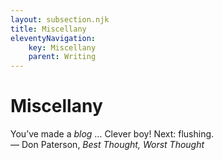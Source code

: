 ```yaml
---
layout: subsection.njk
title: Miscellany
eleventyNavigation:
    key: Miscellany
    parent: Writing
---
```

# Miscellany
You’ve made a <i>blog</i> … Clever boy! Next: flushing.<br>
&mdash; Don Paterson, <i>Best Thought, Worst Thought</i>
